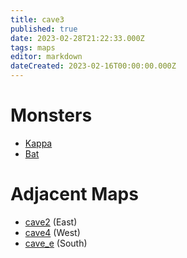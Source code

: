 ```yaml
---
title: cave3
published: true
date: 2023-02-28T21:22:33.000Z
tags: maps
editor: markdown
dateCreated: 2023-02-16T00:00:00.000Z
---
```



# Monsters
 * [Kappa](/monsters/kappa)
 * [Bat](/monsters/bat)

# Adjacent Maps
 * [cave2](/maps/cave2) (East)
 * [cave4](/maps/cave4) (West)
 * [cave_e](/maps/cave_e) (South)
